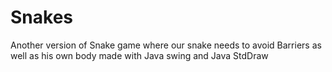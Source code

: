 # Snakes
Another version of Snake game where our snake needs to avoid Barriers as well as his own body made with Java swing and Java StdDraw
